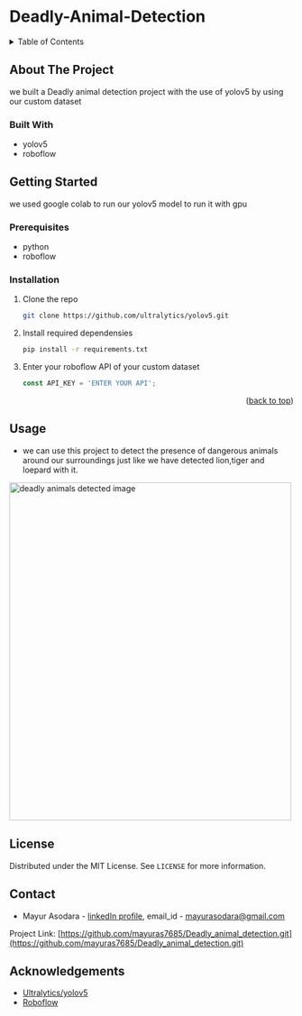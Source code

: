 # Deadly-Animal-Detection


<!-- TABLE OF CONTENTS -->
<details>
  <summary>Table of Contents</summary>
  <ol>
    <li>
      <a href="#about-the-project">About The Project</a>
      <ul>
        <li><a href="#built-with">Built With</a></li>
      </ul>
    </li>
    <li>
      <a href="#getting-started">Getting Started</a>
      <ul>
        <li><a href="#prerequisites">Prerequisites</a></li>
        <li><a href="#installation">Installation</a></li>
      </ul>
    </li>
    <li><a href="#usage">Usage</a></li>
    <li><a href="#license">License</a></li>
    <li><a href="#contact">Contact</a></li>
    <li><a href="#acknowledgments">Acknowledgments</a></li>
  </ol>
</details>


<!-- ABOUT THE PROJECT -->
## About The Project

we built a Deadly animal detection project with the use of yolov5 by using our custom dataset

### Built With

* yolov5
* roboflow



<!-- GETTING STARTED -->
## Getting Started

we used google colab to run our yolov5 model to run it with gpu

### Prerequisites

* python
* roboflow

### Installation

1. Clone the repo
   ```sh
   git clone https://github.com/ultralytics/yolov5.git
   ```
2. Install required dependensies
   ```sh
   pip install -r requirements.txt
   ```
4. Enter your roboflow API of your custom dataset
   ```js
   const API_KEY = 'ENTER YOUR API';
   ```

<p align="right">(<a href="#top">back to top</a>)</p>



<!-- USAGE EXAMPLES -->
## Usage

* we can use this project to detect the presence of dangerous animals around our surroundings just like we have detected lion,tiger and loepard with it.



<img src="deadly-animals-detected-image.jpg" alt="deadly animals detected image" width="500" height="600"/>

<!-- LICENSE -->
## License

Distributed under the MIT License. See `LICENSE` for more information.


<!-- CONTACT -->
## Contact

* Mayur Asodara - [linkedIn profile](https://www.linkedin.com/in/mayur-asodara-366067206), email_id - mayurasodara@gmail.com

Project Link: [https://github.com/mayuras7685/Deadly_animal_detection.git](https://github.com/mayuras7685/Deadly_animal_detection.git)



<!-- ACKNOWLEDGEMENTS -->
## Acknowledgements
* [Ultralytics/yolov5](https://github.com/ultralytics/yolov5)
* [Roboflow](https://roboflow.com/)


